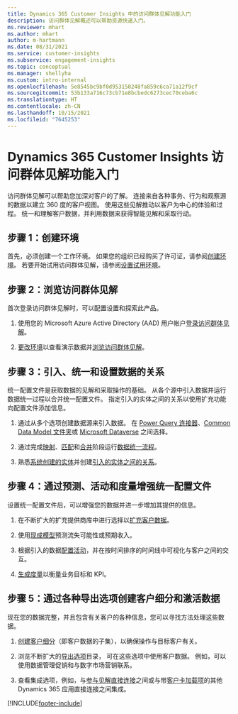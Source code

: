 ```yaml
---
title: Dynamics 365 Customer Insights 中的访问群体见解功能入门
description: 访问群体见解概述可以帮助资源快速入门。
ms.reviewer: mhart
ms.author: mhart
author: m-hartmann
ms.date: 08/31/2021
ms.service: customer-insights
ms.subservice: engagement-insights
ms.topic: conceptual
ms.manager: shellyha
ms.custom: intro-internal
ms.openlocfilehash: 5e8545bc9bf0d953150248fa859c6ca71a12f9cf
ms.sourcegitcommit: 53b133a716c73cb71e8bcbedc6273cec70ceba6c
ms.translationtype: HT
ms.contentlocale: zh-CN
ms.lasthandoff: 10/15/2021
ms.locfileid: "7645253"
---
```

# <a name="get-started-with-dynamics-365-customer-insights-audience-insights-capability"></a>Dynamics 365 Customer Insights 访问群体见解功能入门

访问群体见解可以帮助您加深对客户的了解。 连接来自各种事务、行为和观察源的数据以建立 360 度的客户视图。 使用这些见解推动以客户为中心的体验和过程。 统一和理解客户数据，并利用数据来获得智能见解和采取行动。

## <a name="step-1-create-an-environment"></a>步骤 1：创建环境

首先，必须创建一个工作环境。 如果您的组织已经购买了许可证，请参阅[创建环境](create-environment.md)。 若要开始试用访问群体见解，请参阅[设置试用环境](../trial-signup.md)。 

## <a name="step-2-explore-audience-insights"></a>步骤 2：浏览访问群体见解

首次登录访问群体见解时，可以配置设置和探索此产品。

1. 使用您的 Microsoft Azure Active Directory (AAD) 用户帐户[登录访问群体见解](https://home.ci.ai.dynamics.com)。

1. [更改环境](manage-environments.md#switch-environments)以查看演示数据并[浏览访问群体见解](home.md)。

##  <a name="step-3-ingest-unify-and-set-up-relationships-for-your-data"></a>步骤 3：引入、统一和设置数据的关系

统一配置文件是获取数据的见解和采取操作的基础。 从各个源中引入数据并运行数据统一过程以合并统一配置文件。 指定引入的实体之间的关系以使用扩充功能向配置文件添加信息。 

1. 通过从多个选项创建数据源来引入数据。 在 [Power Query 连接器](connect-power-query.md)、[Common Data Model 文件夹](connect-common-data-model.md)或 [Microsoft Dataverse](connect-common-data-service-lake.md) 之间选择。 

1. 通过完成[映射](map-entities.md)、[匹配](match-entities.md)和[合并](merge-entities.md)阶段运行[数据统一流程](data-unification.md)。

1. 熟悉[系统创建的实体](entities.md)并创建[引入的实体之间的关系](relationships.md)。
    
## <a name="step-4-enhance-unified-profiles-with-predictions-activities-and-measures"></a>步骤 4：通过预测、活动和度量增强统一配置文件

设置统一配置文件后，可以增强您的数据并进一步增加其提供的信息。

1. 在不断扩大的扩充提供商库中进行选择以[扩充客户数据](enrichment-hub.md)。

1. 使用[现成模型](predictions-overview.md)预测流失可能性或预期收入。

1. 根据引入的数据[配置活动](activities.md)，并在按时间排序的时间线中可视化与客户之间的交互。 

1. [生成度量](measures.md)以衡量业务目标和 KPI。
 
## <a name="step-5-create-segments-and-activate-data-through-various-export-options"></a>步骤 5：通过各种导出选项创建客户细分和激活数据

现在您的数据完整，并且包含有关客户的各种信息，您可以寻找方法处理这些数据。 

1. [创建客户细分](segments.md)（即客户数据的子集），以确保操作与目标客户有关。

1. 浏览不断扩大的[导出选项](export-destinations.md)目录， 可在这些选项中使用客户数据。 例如，可以使用数据管理促销和与数字市场营销联系。

1. 查看集成选项，例如，与[参与见解直接连接](../engagement-insights/integrate-audience-insights-engagement-insights.md)之间或与带[客户卡加载项](customer-card-add-in.md)的其他 Dynamics 365 应用直接连接之间集成。  


[!INCLUDE[footer-include](../includes/footer-banner.md)]
